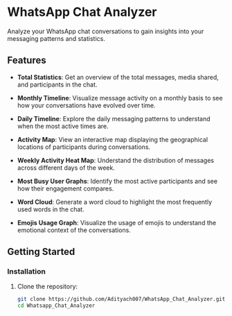 # WhatsApp Chat Analyzer

Analyze your WhatsApp chat conversations to gain insights into your messaging patterns and statistics.

## Features

- **Total Statistics**: Get an overview of the total messages, media shared, and participants in the chat.

- **Monthly Timeline**: Visualize message activity on a monthly basis to see how your conversations have evolved over time.

- **Daily Timeline**: Explore the daily messaging patterns to understand when the most active times are.

- **Activity Map**: View an interactive map displaying the geographical locations of participants during conversations.

- **Weekly Activity Heat Map**: Understand the distribution of messages across different days of the week.

- **Most Busy User Graphs**: Identify the most active participants and see how their engagement compares.

- **Word Cloud**: Generate a word cloud to highlight the most frequently used words in the chat.

- **Emojis Usage Graph**: Visualize the usage of emojis to understand the emotional context of the conversations.

## Getting Started

### Installation

1. Clone the repository:
   ```sh
   git clone https://github.com/Adityach007/WhatsApp_Chat_Analyzer.git
   cd Whatsapp_Chat_Analyzer

   

